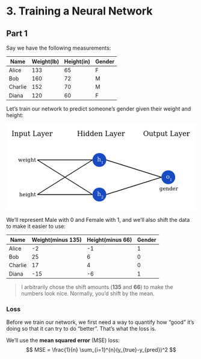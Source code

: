 # 3. Training a Neural Network

## Part 1
Say we have the following measurements:

| Name    | 	Weight(lb) | 	Height(in) | 	Gender |
|---------|-------------|-------------|---------|
| Alice   | 	133        | 	65	        | F       |
| Bob     | 	160        | 	72         | 	M      |
| Charlie | 	152        | 	70	        | M       |
| Diana   | 	120        | 	60         | 	F      |

Let’s train our network to predict someone’s gender given their weight and height:

![img_5.png](img_5.png)

We’ll represent Male with 0 and Female with 1, and we’ll also shift the data to make it easier to use:

| Name	    | Weight(minus 135)	 | Height(minus 66)	 | Gender |
|----------|--------------------|-------------------|--------|
| Alice	   | -2	                | -1	               | 1      |
| Bob	     | 25	                | 6	                | 0      |
| Charlie	 | 17	                | 4	                | 0      |
| Diana	   | -15	               | -6	               | 1      |

>I arbitrarily chose the shift amounts (**135** and **66**) to make the numbers look nice. Normally, you’d shift by the mean.

### Loss
Before we train our network, we first need a way to quantify how “good” it’s doing so that it can try to do “better”. That’s what the loss is.

We’ll use the **mean squared error** (MSE) loss:
$$
MSE = \frac{1}{n} \sum_{i=1}^{n}(y_{true}-y_{pred})^2
$$

